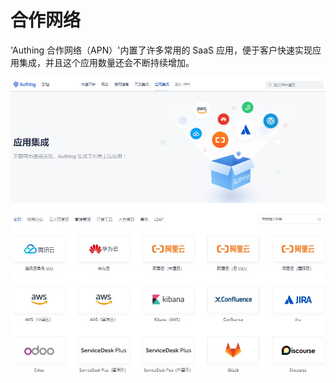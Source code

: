 # 合作网络

<LastUpdated/>

'Authing 合作网络（APN）'内置了许多常用的 SaaS 应用，便于客户快速实现应用集成，并且这个应用数量还会不断持续增加。

![](./images/app-market.jpg)